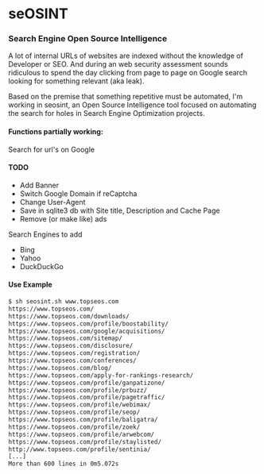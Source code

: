 # seOSINT
### Search Engine Open Source Intelligence
A lot of internal URLs of websites are indexed without the knowledge of Developer or SEO. And during an web security assessment sounds ridiculous to spend the day clicking from page to page on Google search looking for something relevant (aka leak).

Based on the premise that something repetitive must be automated, I'm working in seosint, an Open Source Intelligence tool focused on automating the search for holes in Search Engine Optimization projects.


#### Functions partially working:
Search for url's on Google

#### TODO
* Add Banner
* Switch Google Domain if reCaptcha
* Change User-Agent
* Save in sqlite3 db with Site title, Description and Cache Page
* Remove (or make like) ads

Search Engines to add
* Bing
* Yahoo
* DuckDuckGo


#### Use Example
```bash
$ sh seosint.sh www.topseos.com
https://www.topseos.com/
https://www.topseos.com/downloads/
https://www.topseos.com/profile/boostability/
https://www.topseos.com/google/acquisitions/
https://www.topseos.com/sitemap/
https://www.topseos.com/disclosure/
https://www.topseos.com/registration/
https://www.topseos.com/conferences/
https://www.topseos.com/blog/
https://www.topseos.com/apply-for-rankings-research/
https://www.topseos.com/profile/ganpatizone/
https://www.topseos.com/profile/prbuzz/
https://www.topseos.com/profile/pagetraffic/
https://www.topseos.com/profile/webimax/
https://www.topseos.com/profile/seop/
https://www.topseos.com/profile/baligatra/
https://www.topseos.com/profile/zoek/
https://www.topseos.com/profile/arwebcom/
https://www.topseos.com/profile/staylisted/
http://www.topseos.com/profile/sentinia/
[...]
More than 600 lines in 0m5.072s

```

